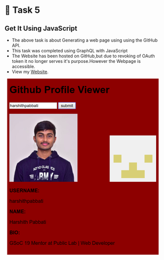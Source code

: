 # :red_circle: Task 5

## Get It Using JavaScript


  * The above task is about Generating a web page using using the GitHub API.
  * This task was completed using GraphQL with JavaScript
  * The Website has been hosted on GitHub,but due to revoking of OAuth token it no longer serves it's purpose.However the Webpage  is accessible.
  * View my [Website](https://tbagz104.github.io).
  
 
   <p align="center"><img src="Images/test2.png"></p>
  
